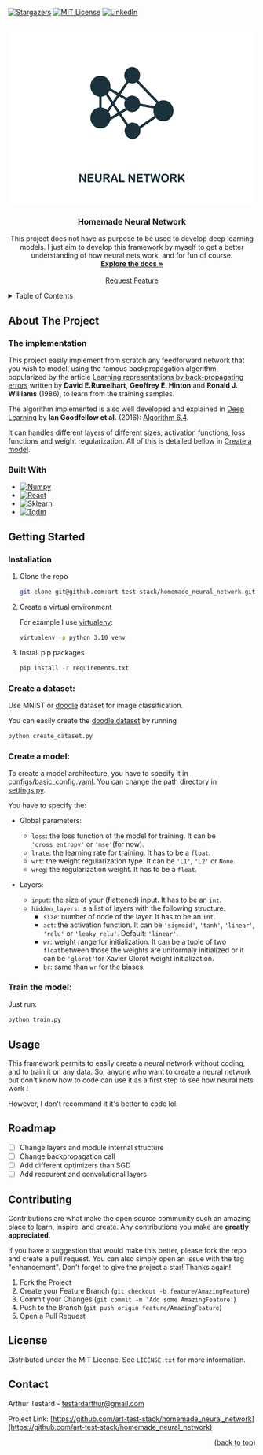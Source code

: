 <!-- Template source: See: https://github.com/othneildrew/Best-README-Template -->
<a id="readme-top"></a>

[![Stargazers][stars-shield]][stars-url]
[![MIT License][license-shield]][license-url]
[![LinkedIn][linkedin-shield]](https://www.linkedin.com/in/arthur-testard/)


<!-- PROJECT LOGO -->
<br />
<div align="center">
  <a href="https://github.com/art-test-stack/homemade_neural_network">
    <img src="rsc/logo.jpg" alt="Logo" height="350">
  </a>

<h3 align="center">Homemade Neural Network</h3>

  <p align="center">
    This project does not have as purpose to be used to develop deep learning models. I just aim to develop this framework by myself to get a better understanding of how neural nets work, and for fun of course.
    <br />
    <a href="https://github.com/art-test-stack/homemade_neural_network"><strong>Explore the docs »</strong></a>
    <br />
    <br />
    <a href="https://github.com/art-test-stack/homemade_neural_network/issues/new?labels=enhancement&template=feature-request---.md">Request Feature</a>
  </p>
</div>



<!-- TABLE OF CONTENTS -->
<details>
  <summary>Table of Contents</summary>
  <ol>
    <li>
      <a href="#about-the-project">About The Project</a>
      <ul>
        <li><a href="#the-implementation">The implementation</a></li>
        <li><a href="#built-with">Built With</a></li>
      </ul>
    </li>
    <li>
      <a href="#getting-started">Getting Started</a>
      <ul>
        <li><a href="#installation">Installation</a></li>
        <li><a href="#create-a-dataset">Create a dataset</a></li>
        <li><a href="#create-a-model">Create a model</a></li>
        <li><a href="#train-the-model">Train the model</a></li>
      </ul>
    </li>
    <li><a href="#usage">Usage</a></li>
    <li><a href="#roadmap">Roadmap</a></li>
    <li><a href="#contributing">Contributing</a></li>
    <li><a href="#license">License</a></li>
    <li><a href="#contact">Contact</a></li>
  </ol>
</details>



<!-- ABOUT THE PROJECT -->
## About The Project

### The implementation

This project easily implement from scratch any feedforward network that you wish to model, using the famous backpropagation algorithm, popularized by the article [Learning representations by back-propagating errors](https://doi.org/10.1038/323533a0) written by **David E.Rumelhart**, **Geoffrey E. Hinton** and **Ronald J. Williams** (1986), to learn from the training samples.

The algorithm implemented is also well developed and explained in [Deep Learning](https://www.deeplearningbook.org/) by **Ian Goodfellow et al.** (2016): [Algorithm 6.4](https://www.deeplearningbook.org/contents/mlp.html#:~:text=NETWORKS-,Algorithm%206.4,-Backward).

It can handles different layers of different sizes, activation functions, loss functions and weight regularization. All of this is detailed bellow in [Create a model](#create-a-model).

### Built With

* [![Numpy][Numpy]][Numpy-url]
* [![React][Matplotlib]][Matplotlib-url]
* [![Sklearn][Sklearn]][Sklearn-url]
* [![Tqdm][Tqdm]][Tqdm-url]

<!-- <p align="right">(<a href="#readme-top">back to top</a>)</p> -->


<!-- GETTING STARTED -->
## Getting Started

### Installation

1. Clone the repo
   ```sh
   git clone git@github.com:art-test-stack/homemade_neural_network.git
   ```
2. Create a virtual environment
    
    For example I use [virtualenv](https://virtualenv.pypa.io/en/latest/):
   ```sh
   virtualenv -p python 3.10 venv
   ```
3. Install pip packages
   ```sh
   pip install -r requirements.txt
   ```

<!-- <p align="right">(<a href="#readme-top">back to top</a>)</p> -->


### Create a dataset:

Use MNIST or [doodle](datasets/doodle.py) dataset for image classification. 

You can easily create the [doodle dataset](datasets/doodle.py) by running 
```bash
python create_dataset.py
```

### Create a model:

To create a model architecture, you have to specify it in [configs/basic_config.yaml](configs/basic_config.yaml). You can change the path directory in [settings.py](configs/settings.py).

You have to specify the:

- Global parameters:
    - ```loss```: the loss function of the model for training. It can be ```'cross_entropy'``` or ```'mse'```(for now).
    - ```lrate```: the learning rate for training. It has to be a ```float```.
    - ```wrt```: the weight regularization type. It can be ```'L1'```, ```'L2'``` or ```None```.
    - ```wreg```: the regularization weight. It has to be a ```float```.

- Layers:
    - ```input```: the size of your (flattened) input. It has to be an ```int```.
    - ```hidden_layers```: is a list of layers with the following structure. 
        - ```size```: number of node of the layer. It has to be an ```int```.
        - ```act```: the activation function. It can be ```'sigmoid'```, ```'tanh'```, ```'linear'```, ```'relu'``` or ```'leaky_relu'```. Default: ```'linear'```.
        - ```wr```: weight range for initialization. It can be a tuple of two ```float```between those the weights are uniformaly initialized or it can be ```'glorot'```for Xavier Glorot weight initialization.
        - ```br```: same than ```wr``` for the biases.

<!-- <p align="right">(<a href="#readme-top">back to top</a>)</p> -->

### Train the model:

Just run:

```bash
python train.py
```

## Usage

This framework permits to easily create a neural network without coding, and to train it on any data. So, anyone who want to create a neural network but don't know how to code can use it as a first step to see how neural nets work !

However, I don't recommand it it's better to code lol.

<!-- <p align="right">(<a href="#readme-top">back to top</a>)</p> -->


<!-- ROADMAP -->
## Roadmap

- [ ] Change layers and module internal structure
- [ ] Change backpropagation call
- [ ] Add different optimizers than SGD
- [ ] Add reccurent and convolutional layers

<!-- See the [open issues](https://github.com/art-test-stack/homemade_neural_network/issues) for a full list of proposed features (and known issues). -->

<!-- <p align="right">(<a href="#readme-top">back to top</a>)</p> -->



<!-- CONTRIBUTING -->
## Contributing

Contributions are what make the open source community such an amazing place to learn, inspire, and create. Any contributions you make are **greatly appreciated**.

If you have a suggestion that would make this better, please fork the repo and create a pull request. You can also simply open an issue with the tag "enhancement".
Don't forget to give the project a star! Thanks again!

1. Fork the Project
2. Create your Feature Branch (`git checkout -b feature/AmazingFeature`)
3. Commit your Changes (`git commit -m 'Add some AmazingFeature'`)
4. Push to the Branch (`git push origin feature/AmazingFeature`)
5. Open a Pull Request

<!-- <p align="right">(<a href="#readme-top">back to top</a>)</p> -->



<!-- LICENSE -->
## License

Distributed under the MIT License. See `LICENSE.txt` for more information.

<!-- <p align="right">(<a href="#readme-top">back to top</a>)</p> -->



<!-- CONTACT -->
## Contact

Arthur Testard - testardarthur@gmail.com

Project Link: [https://github.com/art-test-stack/homemade_neural_network](https://github.com/art-test-stack/homemade_neural_network)

<p align="right">(<a href="#readme-top">back to top</a>)</p>



<!-- MARKDOWN LINKS & IMAGES -->
[contributors-shield]: https://img.shields.io/github/contributors/art-test-stack/homemade_neural_network.svg?style=for-the-badge
[contributors-url]: https://github.com/art-test-stack/homemade_neural_network/graphs/contributors
[forks-shield]: https://img.shields.io/github/forks/art-test-stack/homemade_neural_network.svg?style=for-the-badge
[forks-url]: https://github.com/art-test-stack/homemade_neural_network/network/members
[stars-shield]: https://img.shields.io/github/stars/art-test-stack/homemade_neural_network.svg?style=for-the-badge
[stars-url]: https://github.com/art-test-stack/homemade_neural_network/stargazers
[issues-shield]: https://img.shields.io/github/issues/art-test-stack/homemade_neural_network.svg?style=for-the-badge
[issues-url]: https://github.com/art-test-stack/homemade_neural_network/issues
[license-shield]: https://img.shields.io/github/license/art-test-stack/homemade_neural_network.svg?style=for-the-badge
[license-url]: https://github.com/art-test-stack/homemade_neural_network/blob/master/LICENSE.txt
[linkedin-shield]: https://img.shields.io/badge/-LinkedIn-black.svg?style=for-the-badge&logo=linkedin&colorB=555
[linkedin-url]: https://linkedin.com/in/arthur-testard
[product-screenshot]: images/screenshot.png
[Numpy]: https://img.shields.io/badge/numpy-%23013243.svg?style=for-the-badge&logo=numpy&logoColor=white
[Numpy-url]: https://numpy.org/
[Sklearn]: https://img.shields.io/badge/scikit--learn-%23F7931E.svg?style=for-the-badge&logo=scikit-learn&logoColor=white
[Sklearn-url]: https://scikit-learn.org/stable/
[Matplotlib]: https://img.shields.io/badge/Matplotlib-20232A?style=for-the-badge&logo=react&logoColor=61DAFB
[Matplotlib-url]: https://matplotlib.org/
[Tqdm]: https://img.shields.io/badge/tqdm-35495E?style=for-the-badge
[Tqdm-url]: https://tqdm.github.io/
